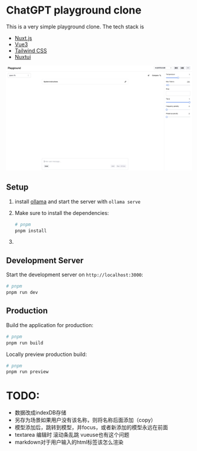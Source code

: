 # ChatGPT playground clone

This is a very simple playground clone. The tech stack is
* [Nuxt.js](https://nuxt.com/)
* [Vue3](https://v3.vuejs.org/)
* [Tailwind CSS](https://tailwindcss.com/)
* [Nuxtui](https://ui.nuxt.com/)

![](assets/index.jpg)

## Setup

1. install [ollama](https://ollama.com) and start the server with `ollama serve`

2. Make sure to install the dependencies:

    ```bash
    # pnpm
    pnpm install
    ```
3.

## Development Server

Start the development server on `http://localhost:3000`:

```bash
# pnpm
pnpm run dev
```

## Production

Build the application for production:

```bash
# pnpm
pnpm run build
```

Locally preview production build:

```bash
# pnpm
pnpm run preview

```

# TODO:
* 数据改成indexDB存储
* 另存为场景如果用户没有该名称，则将名称后面添加（copy）
* 模型添加后，跳转到模型，并focus，或者新添加的模型永远在前面
* textarea 编辑时 滚动条乱跳  vueuse也有这个问题
* markdown对于用户输入的html标签该怎么渲染